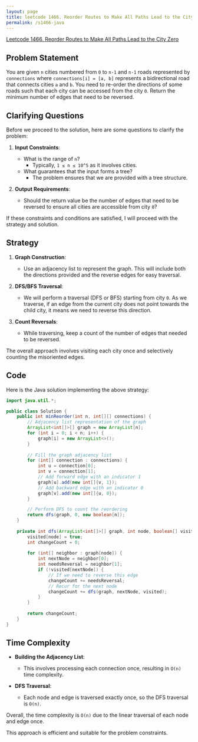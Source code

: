 ```yaml
---
layout: page
title: leetcode 1466. Reorder Routes to Make All Paths Lead to the City Zero
permalink: /s1466-java
---
```

[Leetcode 1466. Reorder Routes to Make All Paths Lead to the City Zero](https://algoadvance.github.io/algoadvance/l1466)
## Problem Statement
You are given `n` cities numbered from `0` to `n-1` and `n-1` roads represented by `connections` where `connections[i] = [a, b]` represents a bidirectional road that connects cities `a` and `b`. You need to re-order the directions of some roads such that each city can be accessed from the city `0`. Return the minimum number of edges that need to be reversed.

## Clarifying Questions
Before we proceed to the solution, here are some questions to clarify the problem:
1. **Input Constraints**:
   - What is the range of `n`?
     - Typically, `1 ≤ n ≤ 10^5` as it involves cities.
   - What guarantees that the input forms a tree?
     - The problem ensures that we are provided with a tree structure.

2. **Output Requirements**:
   - Should the return value be the number of edges that need to be reversed to ensure all cities are accessible from city `0`?

If these constraints and conditions are satisfied, I will proceed with the strategy and solution.

## Strategy
1. **Graph Construction**:
   - Use an adjacency list to represent the graph. This will include both the directions provided and the reverse edges for easy traversal.

2. **DFS/BFS Traversal**:
   - We will perform a traversal (DFS or BFS) starting from city `0`. As we traverse, if an edge from the current city does not point towards the child city, it means we need to reverse this direction.

3. **Count Reversals**:
   - While traversing, keep a count of the number of edges that needed to be reversed.

The overall approach involves visiting each city once and selectively counting the misoriented edges.

## Code
Here is the Java solution implementing the above strategy:

```java
import java.util.*;

public class Solution {
    public int minReorder(int n, int[][] connections) {
        // Adjacency list representation of the graph
        ArrayList<int[]>[] graph = new ArrayList[n];
        for (int i = 0; i < n; i++) {
            graph[i] = new ArrayList<>();
        }
        
        // Fill the graph adjacency list
        for (int[] connection : connections) {
            int u = connection[0];
            int v = connection[1];
            // Add forward edge with an indicator 1
            graph[u].add(new int[]{v, 1});
            // Add backward edge with an indicator 0
            graph[v].add(new int[]{u, 0});
        }

        // Perform DFS to count the reordering
        return dfs(graph, 0, new boolean[n]);
    }
    
    private int dfs(ArrayList<int[]>[] graph, int node, boolean[] visited) {
        visited[node] = true;
        int changeCount = 0;
        
        for (int[] neighbor : graph[node]) {
            int nextNode = neighbor[0];
            int needsReversal = neighbor[1];
            if (!visited[nextNode]) {
                // If we need to reverse this edge
                changeCount += needsReversal;
                // Recur for the next node
                changeCount += dfs(graph, nextNode, visited);
            }
        }
        
        return changeCount;
    }
}
```

## Time Complexity
- **Building the Adjacency List**:
  - This involves processing each connection once, resulting in `O(n)` time complexity.
  
- **DFS Traversal**:
  - Each node and edge is traversed exactly once, so the DFS traversal is `O(n)`.

Overall, the time complexity is `O(n)` due to the linear traversal of each node and edge once.

This approach is efficient and suitable for the problem constraints.